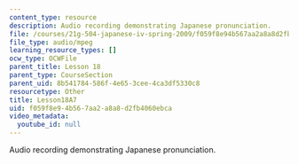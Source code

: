 ```yaml
---
content_type: resource
description: Audio recording demonstrating Japanese pronunciation.
file: /courses/21g-504-japanese-iv-spring-2009/f059f8e94b567aa2a8a8d2fb4060ebca_Lesson18A7.mp3
file_type: audio/mpeg
learning_resource_types: []
ocw_type: OCWFile
parent_title: Lesson 18
parent_type: CourseSection
parent_uid: 8b541784-586f-4e65-3cee-4ca3df5330c8
resourcetype: Other
title: Lesson18A7
uid: f059f8e9-4b56-7aa2-a8a8-d2fb4060ebca
video_metadata:
  youtube_id: null
---
```

Audio recording demonstrating Japanese pronunciation.

